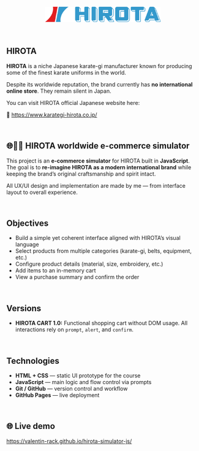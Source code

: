 <p align="center">
  <img src="hirota_images/svg/hirota_logo_web.svg" width="60%" alt="HIROTA logo">
</p>

<br>

## HIROTA
**HIROTA** is a niche Japanese karate-gi manufacturer known for producing some of the finest karate uniforms in the world. 

Despite its worldwide reputation, the brand currently has **no international online store**. They remain silent in Japan. 

You can visit HIROTA official Japanese website here:  

🎌 https://www.karategi-hirota.co.jp/

<br>

## 🌐🛒🥋 HIROTA worldwide e-commerce simulator
This project is an **e-commerce simulator** for HIROTA built in **JavaScript**.  
The goal is to **re-imagine HIROTA as a modern international brand** while keeping the brand’s original craftsmanship and spirit intact.  

All UX/UI design and implementation are made by me — from interface layout to overall experience.

<br>

## Objectives
- Build a simple yet coherent interface aligned with HIROTA’s visual language  
- Select products from multiple categories (karate-gi, belts, equipment, etc.)  
- Configure product details (material, size, embroidery, etc.)  
- Add items to an in-memory cart  
- View a purchase summary and confirm the order

<br>

## Versions
- **HIROTA CART 1.0:** Functional shopping cart without DOM usage. All interactions rely on `prompt`, `alert`, and `confirm`.

<br>

## Technologies
- **HTML + CSS** — static UI prototype for the course  
- **JavaScript** — main logic and flow control via prompts  
- **Git / GitHub** — version control and workflow  
- **GitHub Pages** — live deployment

<br>

## 🌐 Live demo
https://valentin-rack.github.io/hirota-simulator-js/




